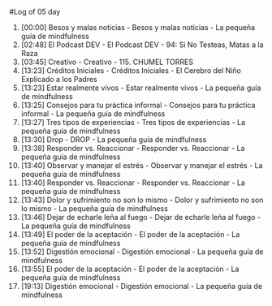 #Log of 05 day

1. [00:00] Besos y malas noticias - Besos y malas noticias - La pequeña guía de mindfulness
1. [02:48] El Podcast DEV - El Podcast DEV - 94: Si No Testeas, Matas a la Raza
1. [03:45] Creativo - Creativo - 115. CHUMEL TORRES
1. [13:23] Créditos Iniciales - Créditos Iniciales - El Cerebro del Niño Explicado a los Padres
1. [13:23] Estar realmente vivos - Estar realmente vivos - La pequeña guía de mindfulness
1. [13:25] Consejos para tu práctica informal - Consejos para tu práctica informal - La pequeña guía de mindfulness
1. [13:27] Tres tipos de experiencias - Tres tipos de experiencias - La pequeña guía de mindfulness
1. [13:30] Drop - DROP - La pequeña guía de mindfulness
1. [13:38] Responder vs. Reaccionar - Responder vs. Reaccionar - La pequeña guía de mindfulness
1. [13:40] Observar y manejar el estrés - Observar y manejar el estrés - La pequeña guía de mindfulness
1. [13:40] Responder vs. Reaccionar - Responder vs. Reaccionar - La pequeña guía de mindfulness
1. [13:43] Dolor y sufrimiento no son lo mismo - Dolor y sufrimiento no son lo mismo - La pequeña guía de mindfulness
1. [13:46] Dejar de echarle leña al fuego - Dejar de echarle leña al fuego - La pequeña guía de mindfulness
1. [13:49] El poder de la aceptación - El poder de la aceptación - La pequeña guía de mindfulness
1. [13:52] Digestión emocional - Digestión emocional - La pequeña guía de mindfulness
1. [13:55] El poder de la aceptación - El poder de la aceptación - La pequeña guía de mindfulness
1. [19:13] Digestión emocional - Digestión emocional - La pequeña guía de mindfulness
